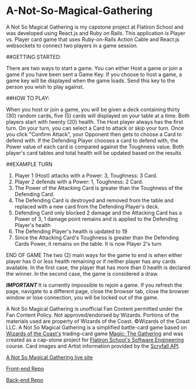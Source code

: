 # A-Not-So-Magical-Gathering

A Not So Magical Gathering is my capstone project at Flatiron School and was developed using React.js and Ruby on Rails. This application is Player vs. Player card game that uses Ruby-on-Rails Action Cable and React.js websockets to connect two players in a game session.

##GETTING STARTED:

There are two ways to start a game. You can either Host a game or join a game if you have been sent a Game Key. If you choose to host a game, a game key will be displayed when the game loads. Send this key to the person you wish to play against.

##HOW TO PLAY:

When you host or join a game, you will be given a deck containing thirty (30) random cards, five (5) cards will displayed on your table at a time. Both players start with twenty (20) health. The Host player always has the first turn. On your turn, you can select a Card to attack or skip your turn. Once you click "Confirm Attack", your Opponent then gets to choose a Card to defend with. If the Defending Player chooses a card to defend with, the Power value of each card is compared against the Toughness value. Both player's card tables and total health will be updated based on the results

##EXAMPLE TURN

1. Player 1 (Host) attacks with a Power: 3, Toughness: 3 Card.
2. Player 2 defends with a Power: 1, Toughness: 2 Card.
3. The Power of the Attacking Card is greater than the Toughness of the Defending Card.
4. The Defending Card is destroyed and removed from the table and replaced with a new card from the Defending Player's deck.
5. Defending Card only blocked 2 damage and the Attacking Card has a Power of 3, 1 damage point remains and is applied to the Defending Player's health
6. The Defending Player's health is updated to 19
7. Since the Attacking Card's Toughness is greater than the Defending Cards Power, it remains on the table. It is now Player 2's turn

END OF GAME
The two (2) main ways for the game to end is when either player has 0 or less health remaining or if neither player has any cards available. In the first case, the player that has more than 0 health is declared the winner. In the second case, the game is considered a draw.

***IMPORTANT***
It is currently impossible to rejoin a game. If you refresh the page, navigate to a different page, close the browser tab, close the browser window or lose connection, you will be locked out of the game.



A Not So Magical Gathering is unofficial Fan Content permitted under the Fan Content Policy. Not approved/endorsed by Wizards. Portions of the materials used are property of Wizards of the Coast. ©Wizards of the Coast LLC.
A Not So Magical Gathering is a simplified battle-card game based on [Wizards of the Coast's](https://company.wizards.com/en) trading-card game [Magic: The Gathering](https://magic.wizards.com/en) and was created as a cap-stone project for [Flatiron School's Software Engineering](https://flatironschool.com/courses/coding-bootcamp/) course.
Card images and Artist information provided by the [Scryfall API](https://scryfall.com/docs/api/cards).

[A Not So Magical Gathering live site](https://a-not-so-magical-gathering.onrender.com/)

[Front-end Repo](https://github.com/sassek70/phase-5-frontend)

[Back-end Repo](https://github.com/sassek70/phase-5-backend)
